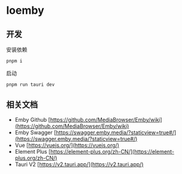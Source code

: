 # loemby

## 开发

安装依赖
```bash
pnpm i
```

启动
```bash
pnpm run tauri dev
```

## 相关文档
- Emby Github [https://github.com/MediaBrowser/Emby/wiki](https://github.com/MediaBrowser/Emby/wiki)
- Emby Swagger [https://swagger.emby.media/?staticview=true#/](https://swagger.emby.media/?staticview=true#/)
- Vue [https://vuejs.org/](https://vuejs.org/)
- Element Plus [https://element-plus.org/zh-CN/](https://element-plus.org/zh-CN/)
- Tauri V2 [https://v2.tauri.app/](https://v2.tauri.app/)

